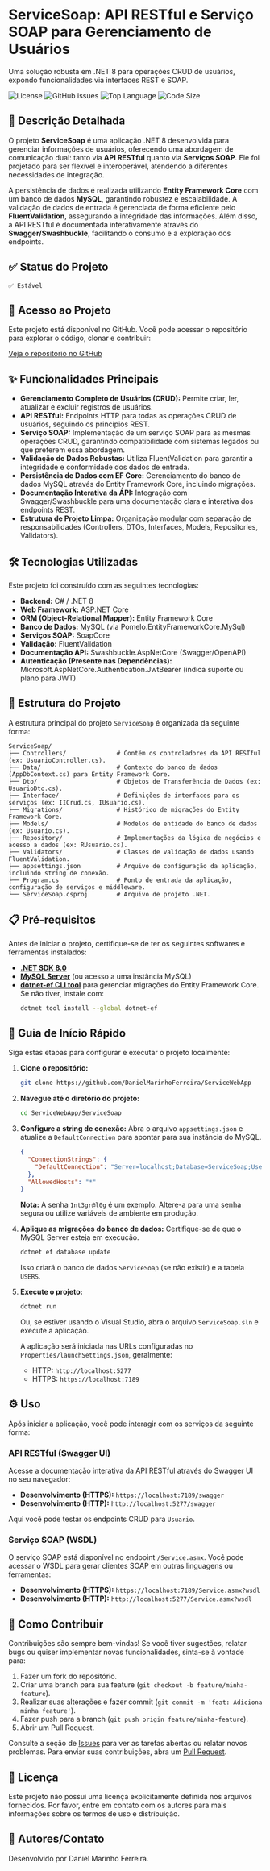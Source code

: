 # ServiceSoap: API RESTful e Serviço SOAP para Gerenciamento de Usuários

Uma solução robusta em .NET 8 para operações CRUD de usuários, expondo funcionalidades via interfaces REST e SOAP.

![License](https://img.shields.io/github/license/DanielMarinhoFerreira/ServiceWebApp?style=for-the-badge)
![GitHub issues](https://img.shields.io/github/issues/DanielMarinhoFerreira/ServiceWebApp?style=for-the-badge)
![Top Language](https://img.shields.io/github/languages/top/DanielMarinhoFerreira/ServiceWebApp?style=for-the-badge)
![Code Size](https://img.shields.io/github/languages/code-size/DanielMarinhoFerreira/ServiceWebApp?style=for-the-badge)

## 📝 Descrição Detalhada

O projeto **ServiceSoap** é uma aplicação .NET 8 desenvolvida para gerenciar informações de usuários, oferecendo uma abordagem de comunicação dual: tanto via **API RESTful** quanto via **Serviços SOAP**. Ele foi projetado para ser flexível e interoperável, atendendo a diferentes necessidades de integração.

A persistência de dados é realizada utilizando **Entity Framework Core** com um banco de dados **MySQL**, garantindo robustez e escalabilidade. A validação de dados de entrada é gerenciada de forma eficiente pelo **FluentValidation**, assegurando a integridade das informações. Além disso, a API RESTful é documentada interativamente através do **Swagger/Swashbuckle**, facilitando o consumo e a exploração dos endpoints.

## ✅ Status do Projeto

`✅ Estável`

## 🚀 Acesso ao Projeto

Este projeto está disponível no GitHub. Você pode acessar o repositório para explorar o código, clonar e contribuir:

[Veja o repositório no GitHub](https://github.com/DanielMarinhoFerreira/ServiceWebApp)

## ✨ Funcionalidades Principais

*   **Gerenciamento Completo de Usuários (CRUD):** Permite criar, ler, atualizar e excluir registros de usuários.
*   **API RESTful:** Endpoints HTTP para todas as operações CRUD de usuários, seguindo os princípios REST.
*   **Serviço SOAP:** Implementação de um serviço SOAP para as mesmas operações CRUD, garantindo compatibilidade com sistemas legados ou que preferem essa abordagem.
*   **Validação de Dados Robustas:** Utiliza FluentValidation para garantir a integridade e conformidade dos dados de entrada.
*   **Persistência de Dados com EF Core:** Gerenciamento do banco de dados MySQL através do Entity Framework Core, incluindo migrações.
*   **Documentação Interativa da API:** Integração com Swagger/Swashbuckle para uma documentação clara e interativa dos endpoints REST.
*   **Estrutura de Projeto Limpa:** Organização modular com separação de responsabilidades (Controllers, DTOs, Interfaces, Models, Repositories, Validators).

## 🛠️ Tecnologias Utilizadas

Este projeto foi construído com as seguintes tecnologias:

*   **Backend:** C# / .NET 8
*   **Web Framework:** ASP.NET Core
*   **ORM (Object-Relational Mapper):** Entity Framework Core
*   **Banco de Dados:** MySQL (via Pomelo.EntityFrameworkCore.MySql)
*   **Serviços SOAP:** SoapCore
*   **Validação:** FluentValidation
*   **Documentação API:** Swashbuckle.AspNetCore (Swagger/OpenAPI)
*   **Autenticação (Presente nas Dependências):** Microsoft.AspNetCore.Authentication.JwtBearer (indica suporte ou plano para JWT)

## 📂 Estrutura do Projeto

A estrutura principal do projeto `ServiceSoap` é organizada da seguinte forma:

```
ServiceSoap/
├── Controllers/              # Contém os controladores da API RESTful (ex: UsuarioController.cs).
├── Data/                     # Contexto do banco de dados (AppDbContext.cs) para Entity Framework Core.
├── Dto/                      # Objetos de Transferência de Dados (ex: UsuarioDto.cs).
├── Interface/                # Definições de interfaces para os serviços (ex: IICrud.cs, IUsuario.cs).
├── Migrations/               # Histórico de migrações do Entity Framework Core.
├── Models/                   # Modelos de entidade do banco de dados (ex: Usuario.cs).
├── Repository/               # Implementações da lógica de negócios e acesso a dados (ex: RUsuario.cs).
├── Validators/               # Classes de validação de dados usando FluentValidation.
├── appsettings.json          # Arquivo de configuração da aplicação, incluindo string de conexão.
├── Program.cs                # Ponto de entrada da aplicação, configuração de serviços e middleware.
└── ServiceSoap.csproj        # Arquivo de projeto .NET.
```

## 📋 Pré-requisitos

Antes de iniciar o projeto, certifique-se de ter os seguintes softwares e ferramentas instalados:

*   **[.NET SDK 8.0](https://dotnet.microsoft.com/download/dotnet/8.0)**
*   **[MySQL Server](https://dev.mysql.com/downloads/mysql/)** (ou acesso a uma instância MySQL)
*   **[dotnet-ef CLI tool](https://learn.microsoft.com/pt-br/ef/core/cli/dotnet)** para gerenciar migrações do Entity Framework Core. Se não tiver, instale com:
    ```bash
    dotnet tool install --global dotnet-ef
    ```

## 🚀 Guia de Início Rápido

Siga estas etapas para configurar e executar o projeto localmente:

1.  **Clone o repositório:**
    ```bash
    git clone https://github.com/DanielMarinhoFerreira/ServiceWebApp
    ```
2.  **Navegue até o diretório do projeto:**
    ```bash
    cd ServiceWebApp/ServiceSoap
    ```
3.  **Configure a string de conexão:**
    Abra o arquivo `appsettings.json` e atualize a `DefaultConnection` para apontar para sua instância do MySQL.
    ```json
    {
      "ConnectionStrings": {
        "DefaultConnection": "Server=localhost;Database=ServiceSoap;User Id=root;Password=SUA_SENHA_AQUI;"
      },
      "AllowedHosts": "*"
    }
    ```
    **Nota:** A senha `1nt3gr@l0g` é um exemplo. Altere-a para uma senha segura ou utilize variáveis de ambiente em produção.

4.  **Aplique as migrações do banco de dados:**
    Certifique-se de que o MySQL Server esteja em execução.
    ```bash
    dotnet ef database update
    ```
    Isso criará o banco de dados `ServiceSoap` (se não existir) e a tabela `USERS`.

5.  **Execute o projeto:**
    ```bash
    dotnet run
    ```
    Ou, se estiver usando o Visual Studio, abra o arquivo `ServiceSoap.sln` e execute a aplicação.

    A aplicação será iniciada nas URLs configuradas no `Properties/launchSettings.json`, geralmente:
    *   HTTP: `http://localhost:5277`
    *   HTTPS: `https://localhost:7189`

## ⚙️ Uso

Após iniciar a aplicação, você pode interagir com os serviços da seguinte forma:

### API RESTful (Swagger UI)

Acesse a documentação interativa da API RESTful através do Swagger UI no seu navegador:

*   **Desenvolvimento (HTTPS):** `https://localhost:7189/swagger`
*   **Desenvolvimento (HTTP):** `http://localhost:5277/swagger`

Aqui você pode testar os endpoints CRUD para `Usuario`.

### Serviço SOAP (WSDL)

O serviço SOAP está disponível no endpoint `/Service.asmx`. Você pode acessar o WSDL para gerar clientes SOAP em outras linguagens ou ferramentas:

*   **Desenvolvimento (HTTPS):** `https://localhost:7189/Service.asmx?wsdl`
*   **Desenvolvimento (HTTP):** `http://localhost:5277/Service.asmx?wsdl`

## 🤝 Como Contribuir

Contribuições são sempre bem-vindas! Se você tiver sugestões, relatar bugs ou quiser implementar novas funcionalidades, sinta-se à vontade para:

1.  Fazer um fork do repositório.
2.  Criar uma branch para sua feature (`git checkout -b feature/minha-feature`).
3.  Realizar suas alterações e fazer commit (`git commit -m 'feat: Adiciona minha feature'`).
4.  Fazer push para a branch (`git push origin feature/minha-feature`).
5.  Abrir um Pull Request.

Consulte a seção de [Issues](https://github.com/DanielMarinhoFerreira/ServiceWebApp/issues) para ver as tarefas abertas ou relatar novos problemas.
Para enviar suas contribuições, abra um [Pull Request](https://github.com/DanielMarinhoFerreira/ServiceWebApp/pulls).

## 📜 Licença

Este projeto não possui uma licença explicitamente definida nos arquivos fornecidos. Por favor, entre em contato com os autores para mais informações sobre os termos de uso e distribuição.

## 👥 Autores/Contato

Desenvolvido por Daniel Marinho Ferreira.

